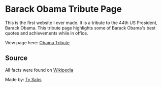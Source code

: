 # Barack Obama Tribute Page
This is the first website I ever made. It is a tribute to the 44th US President, Barack Obama. This tribute page highlights some of Barack Obama's best quotes and achievements while in office.

View page here: [Obama Tribute](https://tysabs.github.io/Obama-Tribute/)

## Source
All facts were found on [Wikipedia](https://en.wikipedia.org/wiki/Barack_Obama)


Made by: [Ty Sabs](tysabs.com)
